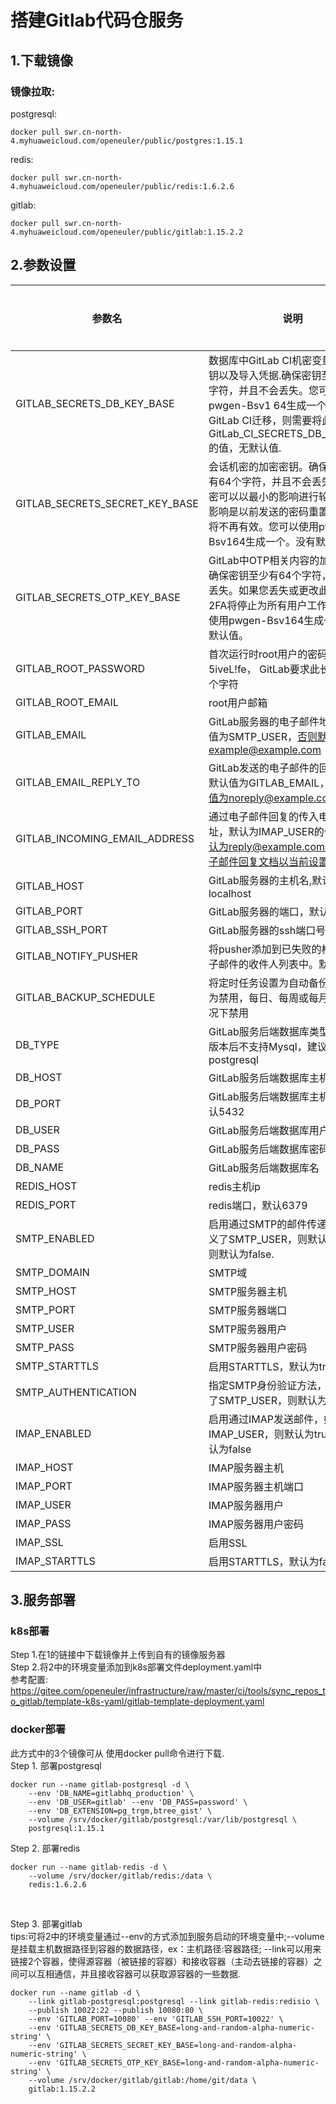 # 搭建Gitlab代码仓服务

## 1.下载镜像
### 镜像拉取:
postgresql:
```shell
docker pull swr.cn-north-4.myhuaweicloud.com/openeuler/public/postgres:1.15.1
```
redis:
```shell
docker pull swr.cn-north-4.myhuaweicloud.com/openeuler/public/redis:1.6.2.6
```
gitlab:
```shell
docker pull swr.cn-north-4.myhuaweicloud.com/openeuler/public/gitlab:1.15.2.2
```
## 2.参数设置

| 参数名 | 说明 | 是否必需 |
| --- | --- | --- |
|GITLAB_SECRETS_DB_KEY_BASE| 数据库中GitLab CI机密变量的加密密钥以及导入凭据.确保密钥至少有32个字符，并且不会丢失。您可以使用pwgen-Bsv1 64生成一个.如果要从GitLab CI迁移，则需要将此值设置为GitLab_CI_SECRETS_DB_KEY_BASE的值，无默认值.| 是 | 
|GITLAB_SECRETS_SECRET_KEY_BASE | 会话机密的加密密钥。确保密钥至少有64个字符，并且不会丢失。这个秘密可以以最小的影响进行轮换，主要影响是以前发送的密码重置电子邮件将不再有效。您可以使用pwgen-Bsv164生成一个。没有默认值.| 是 |
|GITLAB_SECRETS_OTP_KEY_BASE | GitLab中OTP相关内容的加密密钥。确保密钥至少有64个字符，并且不会丢失。如果您丢失或更改此密码，2FA将停止为所有用户工作。您可以使用pwgen-Bsv164生成一个。没有默认值。| 是 |
|GITLAB_ROOT_PASSWORD|首次运行时root用户的密码，默认值5iveL!fe， GitLab要求此长度至少为8个字符|是|
|GITLAB_ROOT_EMAIL|root用户邮箱|是|
|GITLAB_EMAIL|GitLab服务器的电子邮件地址，默认值为SMTP_USER，否则默认值为example@example.com|是|
|GITLAB_EMAIL_REPLY_TO|GitLab发送的电子邮件的回复地址，默认值为GITLAB_EMAIL，否则默认值为noreply@example.com.|是|
|GITLAB_INCOMING_EMAIL_ADDRESS|通过电子邮件回复的传入电子邮件地址，默认为IMAP_USER的值，否则默认为reply@example.com.请阅读电子邮件回复文档以当前设置此参数.|是|
|GITLAB_HOST|GitLab服务器的主机名,默认为localhost|是|
|GITLAB_PORT|GitLab服务器的端口，默认80|是|
|GITLAB_SSH_PORT|GitLab服务器的ssh端口号，默认22|是|
|GITLAB_NOTIFY_PUSHER| 将pusher添加到已失败的构建通知电子邮件的收件人列表中。默认为false|是|
|GITLAB_BACKUP_SCHEDULE|将定时任务设置为自动备份，可选值为禁用，每日、每周或每月。默认情况下禁用|是|
|DB_TYPE|GitLab服务后端数据库类型，在12.1版本后不支持Mysql，建议使用postgresql|是|
|DB_HOST|GitLab服务后端数据库主机ip|是|
|DB_PORT|GitLab服务后端数据库主机端口， 默认5432|是|
|DB_USER|GitLab服务后端数据库用户|是|
|DB_PASS|GitLab服务后端数据库密码|是|
|DB_NAME|GitLab服务后端数据库名|是|
|REDIS_HOST|redis主机ip|是|
|REDIS_PORT|redis端口，默认6379|是|
|SMTP_ENABLED|启用通过SMTP的邮件传递，如果定义了SMTP_USER，则默认为true，否则默认为false.|是|
|SMTP_DOMAIN|SMTP域|是|
|SMTP_HOST|SMTP服务器主机|是|
|SMTP_PORT|SMTP服务器端口|是|
|SMTP_USER|SMTP服务器用户|是|
|SMTP_PASS|SMTP服务器用户密码|是|
|SMTP_STARTTLS|启用STARTTLS，默认为true|是|
|SMTP_AUTHENTICATION|指定SMTP身份验证方法，如果设置了SMTP_USER，则默认为login|是|
|IMAP_ENABLED|启用通过IMAP发送邮件，如果定义了IMAP_USER，则默认为true，否则默认为false|是|
|IMAP_HOST|IMAP服务器主机|是|
|IMAP_PORT|IMAP服务器主机端口|是|
|IMAP_USER|IMAP服务器用户|是|
|IMAP_PASS|IMAP服务器用户密码|是|
|IMAP_SSL|启用SSL|是|
|IMAP_STARTTLS|启用STARTTLS，默认为false|是|

## 3.服务部署
### k8s部署
Step 1.在1的链接中下载镜像并上传到自有的镜像服务器
<br>
Step 2.将2中的环境变量添加到k8s部署文件deployment.yaml中
<br>
参考配置: https://gitee.com/openeuler/infrastructure/raw/master/ci/tools/sync_repos_to_gitlab/template-k8s-yaml/gitlab-template-deployment.yaml

### docker部署
此方式中的3个镜像可从  使用docker pull命令进行下载. <br>
Step 1. 部署postgresql<br>
```shell
docker run --name gitlab-postgresql -d \
    --env 'DB_NAME=gitlabhq_production' \
    --env 'DB_USER=gitlab' --env 'DB_PASS=password' \
    --env 'DB_EXTENSION=pg_trgm,btree_gist' \
    --volume /srv/docker/gitlab/postgresql:/var/lib/postgresql \
    postgresql:1.15.1
```

Step 2. 部署redis<br>
```shell
docker run --name gitlab-redis -d \
    --volume /srv/docker/gitlab/redis:/data \
    redis:1.6.2.6
```
<br>

Step 3. 部署gitlab<br>
tips:可将2中的环境变量通过--env的方式添加到服务启动的环境变量中;--volume是挂载主机数据路径到容器的数据路径，ex：主机路径:容器路径; --link可以用来链接2个容器，使得源容器（被链接的容器）和接收容器（主动去链接的容器）之间可以互相通信，并且接收容器可以获取源容器的一些数据.
```shell
docker run --name gitlab -d \
    --link gitlab-postgresql:postgresql --link gitlab-redis:redisio \
    --publish 10022:22 --publish 10080:80 \
    --env 'GITLAB_PORT=10080' --env 'GITLAB_SSH_PORT=10022' \
    --env 'GITLAB_SECRETS_DB_KEY_BASE=long-and-random-alpha-numeric-string' \
    --env 'GITLAB_SECRETS_SECRET_KEY_BASE=long-and-random-alpha-numeric-string' \
    --env 'GITLAB_SECRETS_OTP_KEY_BASE=long-and-random-alpha-numeric-string' \
    --volume /srv/docker/gitlab/gitlab:/home/git/data \
    gitlab:1.15.2.2
```
